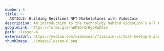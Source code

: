 ```yaml
---
number: 6
title: >-
  ARTICLE: Building Resilient NFT Marketplaces with VideoCoin
description: An introduction to the technology behind VideoCion’s NFT Marketplace App and the need for resilient NFTs.
googleLink: https://forms.gle/hWMSDvXrEg6RwDXi6
path: /lesson-6
externalUrl: https://medium.com/videocoin/filecoin-virtual-meetup-building-resilient-nft-marketplaces-with-videocoin-93a1ccc0fddb
thumbImage: ./images/lesson-6.png
---
```

